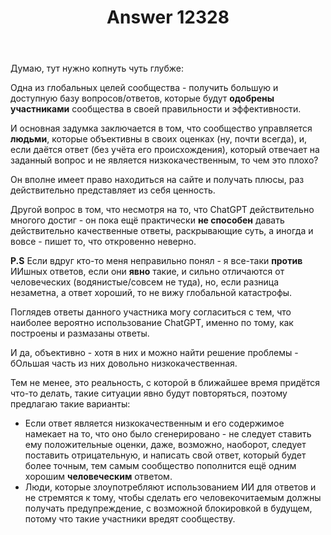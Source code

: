 ﻿---
title: "Answer 12328"
se.owner.user_id: 532425
se.owner.display_name: "Павел"
se.owner.link: "https://ru.meta.stackoverflow.com/users/532425/%d0%9f%d0%b0%d0%b2%d0%b5%d0%bb"
se.answer_id: 12328
se.question_id: 12327
se.post_type: answer
se.is_accepted: False
---
<p>Думаю, тут нужно копнуть чуть глубже:</p>
<p>Одна из глобальных целей сообщества - получить большую и доступную базу вопросов/ответов, которые будут <strong>одобрены</strong> <strong>участниками</strong> сообщества в своей правильности и эффективности.</p>
<p>И основная задумка заключается в том, что сообщество управляется <strong>людьми</strong>, которые  объективны в своих оценках (ну, почти всегда), и, если даётся ответ (без учёта его происхождения), который отвечает на заданный вопрос и не является низкокачественным, то чем это плохо?</p>
<p>Он вполне имеет право находиться на сайте и получать плюсы, раз действительно представляет из себя ценность.</p>
<p>Другой вопрос в том, что несмотря на то, что ChatGPT действительно многого достиг - он пока ещё практически <strong>не способен</strong> давать действительно качественные ответы, раскрывающие суть, а иногда и вовсе - пишет то, что откровенно неверно.</p>
<p><strong>P.S</strong> Если вдруг кто-то меня неправильно понял - я все-таки <strong>против</strong> ИИшных ответов, если они <strong>явно</strong> такие, и сильно отличаются от человеческих (водянистые/совсем не туда), но, если разница незаметна, а ответ хороший, то не вижу глобальной катастрофы.</p>
<p>Поглядев ответы данного участника могу согласиться с тем, что наиболее вероятно использование ChatGPT, именно по тому, как построены и размазаны ответы.</p>
<p>И да, объективно - хотя в них и можно найти решение проблемы - бОльшая часть из них довольно низкокачественная.</p>
<p>Тем не менее, это реальность, с которой в ближайшее время придётся что-то делать, такие ситуации явно будут повторяться, поэтому предлагаю такие варианты:</p>
<ul>
<li>Если  ответ является низкокачественным и его содержимое намекает на то, что оно было сгенерировано - не следует ставить ему положительные оценки, даже, возможно, наоборот, следует поставить отрицательную, и написать свой ответ, который будет более точным, тем самым сообщество пополнится ещё одним хорошим <strong>человеческим</strong> ответом.</li>
<li>Люди, которые злоупотребляют использованием ИИ для ответов и не стремятся к тому, чтобы сделать его человекочитаемым должны получать предупреждение, с возможной блокировкой в будущем, потому что такие участники вредят сообществу.</li>
</ul>

